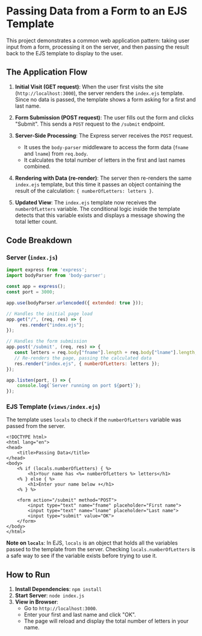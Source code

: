 # Passing Data from a Form to an EJS Template

This project demonstrates a common web application pattern: taking user input from a form, processing it on the server, and then passing the result back to the EJS template to display to the user.

## The Application Flow

1.  **Initial Visit (GET request)**: When the user first visits the site (`http://localhost:3000`), the server renders the `index.ejs` template. Since no data is passed, the template shows a form asking for a first and last name.

2.  **Form Submission (POST request)**: The user fills out the form and clicks "Submit". This sends a `POST` request to the `/submit` endpoint.

3.  **Server-Side Processing**: The Express server receives the `POST` request.
    -   It uses the `body-parser` middleware to access the form data (`fname` and `lname`) from `req.body`.
    -   It calculates the total number of letters in the first and last names combined.

4.  **Rendering with Data (re-render)**: The server then re-renders the same `index.ejs` template, but this time it passes an object containing the result of the calculation: `{ numberOfLetters: letters }`.

5.  **Updated View**: The `index.ejs` template now receives the `numberOfLetters` variable. The conditional logic inside the template detects that this variable exists and displays a message showing the total letter count.

## Code Breakdown

### Server (`index.js`)

```javascript
import express from 'express';
import bodyParser from 'body-parser';

const app = express();
const port = 3000;

app.use(bodyParser.urlencoded({ extended: true }));

// Handles the initial page load
app.get("/", (req, res) => {
     res.render("index.ejs");
});

// Handles the form submission
app.post('/submit', (req, res) => {
   const letters = req.body["fname"].length + req.body["lname"].length;
   // Re-renders the page, passing the calculated data
   res.render("index.ejs", { numberOfLetters: letters });
});

app.listen(port, () => {
    console.log(`Server running on port ${port}`);
});
```

### EJS Template (`views/index.ejs`)

The template uses `locals` to check if the `numberOfLetters` variable was passed from the server.

```ejs
<!DOCTYPE html>
<html lang="en">
<head>
    <title>Passing Data</title>
</head>
<body>
    <% if (locals.numberOfLetters) { %>
        <h1>Your name has <%= numberOfLetters %> letters</h1>
    <% } else { %>
        <h1>Enter your name below ⬇️</h1>
    <% } %>

    <form action="/submit" method="POST">
        <input type="text" name="fname" placeholder="First name">
        <input type="text" name="lname" placeholder="Last name">
        <input type="submit" value="OK">
    </form>
</body>
</html>
```
**Note on `locals`**: In EJS, `locals` is an object that holds all the variables passed to the template from the server. Checking `locals.numberOfLetters` is a safe way to see if the variable exists before trying to use it.

## How to Run

1.  **Install Dependencies**: `npm install`
2.  **Start Server**: `node index.js`
3.  **View in Browser**:
    -   Go to `http://localhost:3000`.
    -   Enter your first and last name and click "OK".
    -   The page will reload and display the total number of letters in your name.
